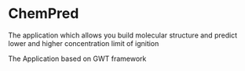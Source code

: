 # ChemPred

The application which allows you build molecular structure and predict lower and higher concentration limit of ignition

The Application based on GWT framework 
